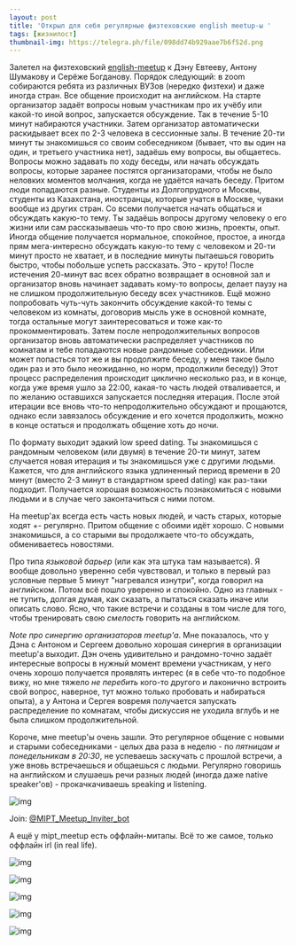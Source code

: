 ```yaml
---
layout: post
title: 'Открыл для себя регулярные физтеховские english meetup-ы '
tags: [жизнипост]
thumbnail-img: https://telegra.ph/file/098dd74b929aae7b6f52d.png
---
```


Залетел на физтеховский [english-meetup](https://t.me/mipt_meetup) к Дэну Евтееву, Антону Шумакову и Серёже Богданову. Порядок следующий: в zoom собираются ребята из различных ВУЗов (нередко физтехи) и даже иногда стран. Все общение происходит на английском. На старте организатор задаёт вопросы новым участникам про их учёбу или какой-то иной вопрос, запускается обсуждение. Так в течение 5-10 минут набираются участники. Затем организатор автоматически раскидывает всех по 2-3 человека в сессионные залы. В течение 20-ти минут ты знакомишься со своим собеседником (бывает, что вы один на один, и третьего участника нет), задаёшь ему вопросы, вы общаетесь. Вопросы можно задавать по ходу беседы, или начать обсуждать вопросы, которые заранее постятся организаторами, чтобы не было неловких моментов молчания, когда не удаётся начать беседу. Притом люди попадаются разные. Студенты из Долгопрудного и Москвы, студенты из Казахстана, иностранцы, которые учатся в Москве, чуваки вообще из других стран. Со всеми получается начать общаться и обсуждать какую-то тему. Ты задаёшь вопросы другому человеку о его жизни или сам рассказываешь что-то про свою жизнь, проекты, опыт. Иногда общение получается нормальное, спокойное, простое, а иногда прям мега-интересно обсуждать какую-то тему с человеком и 20-ти минут просто не хватает, и в последние минуты пытаешься говорить быстро, чтобы побольше успеть рассказать. Это - круто! После истечения 20-минут вас всех обратно возвращает в основной зал и организатор вновь начинает задавать кому-то вопросы, делает паузу на не слишком продолжительную беседу всех участников. Ещё можно попробовать чуть-чуть закончить обсуждение какой-то темы с человеком из комнаты, договорив мысль уже в основной комнате, тогда остальные могут заинтересоваться и тоже как-то прокомментировать. Затем после непродолжительных вопросов организатор вновь автоматически распределяет участников по комнатам и тебе попадаются новые рандомные собеседники. Или может попасться тот же и вы продолжите беседу, у меня такое было один раз и это было неожиданно, но норм, продолжили беседу)) Этот процесс распределения происходит циклично несколько раз, и в конце, когда уже время ушло за 22:00, какая-то часть людей отваливается, и по желанию оставшихся запускается последняя итерация. После этой итерации все вновь что-то непродолжительно обсуждают и прощаются, однако если завязалось обсуждение и его хочется продолжить, можно в конце остаться и продолжать общение хоть до ночи.

По формату выходит эдакий low speed dating. Ты знакомишься с рандомным человеком (или двумя) в течение 20-ти минут, затем случается новая итерация и ты знакомишься уже с другими людьми. Кажется, что для английского языка удлиненный период времени в 20 минут (вместо 2-3 минут в стандартном speed dating) как раз-таки подходит. Получается хорошая возможность познакомиться с новыми людьми и в случае чего законтачиться с ними потом.

На meetup'ах всегда есть часть новых людей, и часть старых, которые ходят +- регулярно. Притом общение с обоими идёт хорошо. С новыми знакомишься, а со старыми вы продолжаете что-то обсуждать, обмениваетесь новостями.

Про типа *языковой барьер* (или как эта штука там называется). Я вообще довольно уверенно себя чувствовал, и только в первый раз условные первые 5 минут "нагревался изнутри", когда говорил на английском. Потом всё пошло уверенно и спокойно. Одно из главных - не тупить, долгая думая, как сказать, а пытаться сказать иначе или описать слово. Ясно, что такие встречи и созданы в том числе для того, чтобы тренировать свою *смелость* говорить на английском.

*Note про синергию организаторов meetup'a*. Мне показалось, что у Дэна с Антоном и Сергеем довольно хорошая синергия в организации meetup'a выходит. Дэн очень удивительно и рандомно-точно задаёт интересные вопросы в нужный момент времени участникам, у него очень хорошо получается проявлять интерес (я в себе что-то подобное вижу, но мне тяжело *не перебить* кого-то другого и лаконично встроить свой вопрос, наверное, тут можно только пробовать и набираться опыта), а у Антона и Сергея вовремя получается запускать распределение по комнатам, чтобы дискуссия не уходила вглубь и не была слишком продолжительной.

Короче, мне meetup'ы очень зашли. Это регулярное общение с новыми и старыми собеседниками - целых два раза в неделю - по *пятницам и понедельникам в 20:30*, не успеваешь заскучать с прошлой встречи, а уже вновь встречаешься и общаешься с людьми. Регулярно говоришь на английском и слушаешь речи разных людей (иногда даже native speaker'ов) - прокачкачиваешь speaking и listening.

![img](https://telegra.ph/file/4bf4286daa72f6c8dd635.png)





Join: [@MIPT_Meetup_Inviter_bot](http://t.me/MIPT_Meetup_Inviter_bot)



А ещё у mipt_meetup есть оффлайн-митапы. Всё то же самое, только оффлайн irl (in real life).

![img](https://telegra.ph/file/dabc022ed2aec79cd8909.png)





![img](https://telegra.ph/file/098dd74b929aae7b6f52d.png)





![img](https://telegra.ph/file/f80548fec7dffdbfcece7.png)





![img](https://telegra.ph/file/aa113e19e46ea2ca152c3.png)





![img](https://telegra.ph/file/bbb1e23a1f6686f3b1381.png)